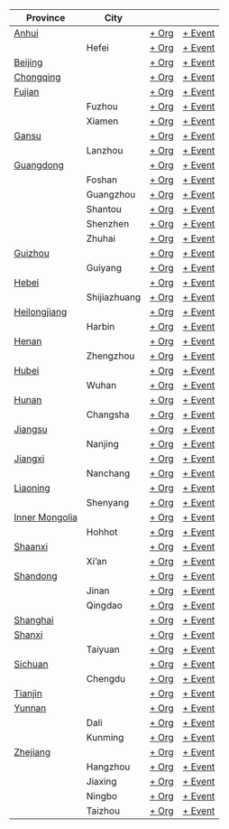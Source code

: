 | Province | City | | |
| --- | --- | --- | --- |
| [Anhui](index.md#anhui) | | [+ Org](https://github.com/swingdance/orgs/issues/new?assignees=&labels=add+org&projects=&template=02-add_entity.yml&title=Add%20Org%3A%20zh_CN%20%E2%80%A2%20%3CName%3E&region=zh_CN&province=Anhui&city=) | [+ Event](https://github.com/swingdance/events/issues/new?assignees=&labels=add+event&projects=&template=02-add_entity.yml&title=Add%20Event%3A%20zh_CN%20%E2%80%A2%20%3CName%3E&region=zh_CN&province=Anhui&city=&org_id=) |
| | Hefei | [+ Org](https://github.com/swingdance/orgs/issues/new?assignees=&labels=add+org&projects=&template=02-add_entity.yml&title=Add%20Org%3A%20zh_CN%20%E2%80%A2%20%3CName%3E&region=zh_CN&province=Anhui&city=Hefei) | [+ Event](https://github.com/swingdance/events/issues/new?assignees=&labels=add+event&projects=&template=02-add_entity.yml&title=Add%20Event%3A%20zh_CN%20%E2%80%A2%20%3CName%3E&region=zh_CN&province=Anhui&city=Hefei&org_id=) |
| [Beijing](index.md#beijing) | | [+ Org](https://github.com/swingdance/orgs/issues/new?assignees=&labels=add+org&projects=&template=02-add_entity.yml&title=Add%20Org%3A%20zh_CN%20%E2%80%A2%20%3CName%3E&region=zh_CN&province=Beijing&city=Beijing) | [+ Event](https://github.com/swingdance/events/issues/new?assignees=&labels=add+event&projects=&template=02-add_entity.yml&title=Add%20Event%3A%20zh_CN%20%E2%80%A2%20%3CName%3E&region=zh_CN&province=Beijing&city=Beijing&org_id=) |
| [Chongqing](index.md#chongqing) | | [+ Org](https://github.com/swingdance/orgs/issues/new?assignees=&labels=add+org&projects=&template=02-add_entity.yml&title=Add%20Org%3A%20zh_CN%20%E2%80%A2%20%3CName%3E&region=zh_CN&province=Chongqing&city=Chongqing) | [+ Event](https://github.com/swingdance/events/issues/new?assignees=&labels=add+event&projects=&template=02-add_entity.yml&title=Add%20Event%3A%20zh_CN%20%E2%80%A2%20%3CName%3E&region=zh_CN&province=Chongqing&city=Chongqing&org_id=) |
| [Fujian](index.md#fujian) | | [+ Org](https://github.com/swingdance/orgs/issues/new?assignees=&labels=add+org&projects=&template=02-add_entity.yml&title=Add%20Org%3A%20zh_CN%20%E2%80%A2%20%3CName%3E&region=zh_CN&province=Fujian&city=) | [+ Event](https://github.com/swingdance/events/issues/new?assignees=&labels=add+event&projects=&template=02-add_entity.yml&title=Add%20Event%3A%20zh_CN%20%E2%80%A2%20%3CName%3E&region=zh_CN&province=Fujian&city=&org_id=) |
| | Fuzhou | [+ Org](https://github.com/swingdance/orgs/issues/new?assignees=&labels=add+org&projects=&template=02-add_entity.yml&title=Add%20Org%3A%20zh_CN%20%E2%80%A2%20%3CName%3E&region=zh_CN&province=Fujian&city=Fuzhou) | [+ Event](https://github.com/swingdance/events/issues/new?assignees=&labels=add+event&projects=&template=02-add_entity.yml&title=Add%20Event%3A%20zh_CN%20%E2%80%A2%20%3CName%3E&region=zh_CN&province=Fujian&city=Fuzhou&org_id=) |
| | Xiamen | [+ Org](https://github.com/swingdance/orgs/issues/new?assignees=&labels=add+org&projects=&template=02-add_entity.yml&title=Add%20Org%3A%20zh_CN%20%E2%80%A2%20%3CName%3E&region=zh_CN&province=Fujian&city=Xiamen) | [+ Event](https://github.com/swingdance/events/issues/new?assignees=&labels=add+event&projects=&template=02-add_entity.yml&title=Add%20Event%3A%20zh_CN%20%E2%80%A2%20%3CName%3E&region=zh_CN&province=Fujian&city=Xiamen&org_id=) |
| [Gansu](index.md#gansu) | | [+ Org](https://github.com/swingdance/orgs/issues/new?assignees=&labels=add+org&projects=&template=02-add_entity.yml&title=Add%20Org%3A%20zh_CN%20%E2%80%A2%20%3CName%3E&region=zh_CN&province=Gansu&city=) | [+ Event](https://github.com/swingdance/events/issues/new?assignees=&labels=add+event&projects=&template=02-add_entity.yml&title=Add%20Event%3A%20zh_CN%20%E2%80%A2%20%3CName%3E&region=zh_CN&province=Gansu&city=&org_id=) |
| | Lanzhou | [+ Org](https://github.com/swingdance/orgs/issues/new?assignees=&labels=add+org&projects=&template=02-add_entity.yml&title=Add%20Org%3A%20zh_CN%20%E2%80%A2%20%3CName%3E&region=zh_CN&province=Gansu&city=Lanzhou) | [+ Event](https://github.com/swingdance/events/issues/new?assignees=&labels=add+event&projects=&template=02-add_entity.yml&title=Add%20Event%3A%20zh_CN%20%E2%80%A2%20%3CName%3E&region=zh_CN&province=Gansu&city=Lanzhou&org_id=) |
| [Guangdong](index.md#guangdong) | | [+ Org](https://github.com/swingdance/orgs/issues/new?assignees=&labels=add+org&projects=&template=02-add_entity.yml&title=Add%20Org%3A%20zh_CN%20%E2%80%A2%20%3CName%3E&region=zh_CN&province=Guangdong&city=) | [+ Event](https://github.com/swingdance/events/issues/new?assignees=&labels=add+event&projects=&template=02-add_entity.yml&title=Add%20Event%3A%20zh_CN%20%E2%80%A2%20%3CName%3E&region=zh_CN&province=Guangdong&city=&org_id=) |
| | Foshan | [+ Org](https://github.com/swingdance/orgs/issues/new?assignees=&labels=add+org&projects=&template=02-add_entity.yml&title=Add%20Org%3A%20zh_CN%20%E2%80%A2%20%3CName%3E&region=zh_CN&province=Guangdong&city=Foshan) | [+ Event](https://github.com/swingdance/events/issues/new?assignees=&labels=add+event&projects=&template=02-add_entity.yml&title=Add%20Event%3A%20zh_CN%20%E2%80%A2%20%3CName%3E&region=zh_CN&province=Guangdong&city=Foshan&org_id=) |
| | Guangzhou | [+ Org](https://github.com/swingdance/orgs/issues/new?assignees=&labels=add+org&projects=&template=02-add_entity.yml&title=Add%20Org%3A%20zh_CN%20%E2%80%A2%20%3CName%3E&region=zh_CN&province=Guangdong&city=Guangzhou) | [+ Event](https://github.com/swingdance/events/issues/new?assignees=&labels=add+event&projects=&template=02-add_entity.yml&title=Add%20Event%3A%20zh_CN%20%E2%80%A2%20%3CName%3E&region=zh_CN&province=Guangdong&city=Guangzhou&org_id=) |
| | Shantou | [+ Org](https://github.com/swingdance/orgs/issues/new?assignees=&labels=add+org&projects=&template=02-add_entity.yml&title=Add%20Org%3A%20zh_CN%20%E2%80%A2%20%3CName%3E&region=zh_CN&province=Guangdong&city=Shantou) | [+ Event](https://github.com/swingdance/events/issues/new?assignees=&labels=add+event&projects=&template=02-add_entity.yml&title=Add%20Event%3A%20zh_CN%20%E2%80%A2%20%3CName%3E&region=zh_CN&province=Guangdong&city=Shantou&org_id=) |
| | Shenzhen | [+ Org](https://github.com/swingdance/orgs/issues/new?assignees=&labels=add+org&projects=&template=02-add_entity.yml&title=Add%20Org%3A%20zh_CN%20%E2%80%A2%20%3CName%3E&region=zh_CN&province=Guangdong&city=Shenzhen) | [+ Event](https://github.com/swingdance/events/issues/new?assignees=&labels=add+event&projects=&template=02-add_entity.yml&title=Add%20Event%3A%20zh_CN%20%E2%80%A2%20%3CName%3E&region=zh_CN&province=Guangdong&city=Shenzhen&org_id=) |
| | Zhuhai | [+ Org](https://github.com/swingdance/orgs/issues/new?assignees=&labels=add+org&projects=&template=02-add_entity.yml&title=Add%20Org%3A%20zh_CN%20%E2%80%A2%20%3CName%3E&region=zh_CN&province=Guangdong&city=Zhuhai) | [+ Event](https://github.com/swingdance/events/issues/new?assignees=&labels=add+event&projects=&template=02-add_entity.yml&title=Add%20Event%3A%20zh_CN%20%E2%80%A2%20%3CName%3E&region=zh_CN&province=Guangdong&city=Zhuhai&org_id=) |
| [Guizhou](index.md#guizhou) | | [+ Org](https://github.com/swingdance/orgs/issues/new?assignees=&labels=add+org&projects=&template=02-add_entity.yml&title=Add%20Org%3A%20zh_CN%20%E2%80%A2%20%3CName%3E&region=zh_CN&province=Guizhou&city=) | [+ Event](https://github.com/swingdance/events/issues/new?assignees=&labels=add+event&projects=&template=02-add_entity.yml&title=Add%20Event%3A%20zh_CN%20%E2%80%A2%20%3CName%3E&region=zh_CN&province=Guizhou&city=&org_id=) |
| | Guiyang | [+ Org](https://github.com/swingdance/orgs/issues/new?assignees=&labels=add+org&projects=&template=02-add_entity.yml&title=Add%20Org%3A%20zh_CN%20%E2%80%A2%20%3CName%3E&region=zh_CN&province=Guizhou&city=Guiyang) | [+ Event](https://github.com/swingdance/events/issues/new?assignees=&labels=add+event&projects=&template=02-add_entity.yml&title=Add%20Event%3A%20zh_CN%20%E2%80%A2%20%3CName%3E&region=zh_CN&province=Guizhou&city=Guiyang&org_id=) |
| [Hebei](index.md#hebei) | | [+ Org](https://github.com/swingdance/orgs/issues/new?assignees=&labels=add+org&projects=&template=02-add_entity.yml&title=Add%20Org%3A%20zh_CN%20%E2%80%A2%20%3CName%3E&region=zh_CN&province=Hebei&city=) | [+ Event](https://github.com/swingdance/events/issues/new?assignees=&labels=add+event&projects=&template=02-add_entity.yml&title=Add%20Event%3A%20zh_CN%20%E2%80%A2%20%3CName%3E&region=zh_CN&province=Hebei&city=&org_id=) |
| | Shijiazhuang | [+ Org](https://github.com/swingdance/orgs/issues/new?assignees=&labels=add+org&projects=&template=02-add_entity.yml&title=Add%20Org%3A%20zh_CN%20%E2%80%A2%20%3CName%3E&region=zh_CN&province=Hebei&city=Shijiazhuang) | [+ Event](https://github.com/swingdance/events/issues/new?assignees=&labels=add+event&projects=&template=02-add_entity.yml&title=Add%20Event%3A%20zh_CN%20%E2%80%A2%20%3CName%3E&region=zh_CN&province=Hebei&city=Shijiazhuang&org_id=) |
| [Heilongjiang](index.md#heilongjiang) | | [+ Org](https://github.com/swingdance/orgs/issues/new?assignees=&labels=add+org&projects=&template=02-add_entity.yml&title=Add%20Org%3A%20zh_CN%20%E2%80%A2%20%3CName%3E&region=zh_CN&province=Heilongjiang&city=) | [+ Event](https://github.com/swingdance/events/issues/new?assignees=&labels=add+event&projects=&template=02-add_entity.yml&title=Add%20Event%3A%20zh_CN%20%E2%80%A2%20%3CName%3E&region=zh_CN&province=Heilongjiang&city=&org_id=) |
| | Harbin | [+ Org](https://github.com/swingdance/orgs/issues/new?assignees=&labels=add+org&projects=&template=02-add_entity.yml&title=Add%20Org%3A%20zh_CN%20%E2%80%A2%20%3CName%3E&region=zh_CN&province=Heilongjiang&city=Harbin) | [+ Event](https://github.com/swingdance/events/issues/new?assignees=&labels=add+event&projects=&template=02-add_entity.yml&title=Add%20Event%3A%20zh_CN%20%E2%80%A2%20%3CName%3E&region=zh_CN&province=Heilongjiang&city=Harbin&org_id=) |
| [Henan](index.md#henan) | | [+ Org](https://github.com/swingdance/orgs/issues/new?assignees=&labels=add+org&projects=&template=02-add_entity.yml&title=Add%20Org%3A%20zh_CN%20%E2%80%A2%20%3CName%3E&region=zh_CN&province=Henan&city=) | [+ Event](https://github.com/swingdance/events/issues/new?assignees=&labels=add+event&projects=&template=02-add_entity.yml&title=Add%20Event%3A%20zh_CN%20%E2%80%A2%20%3CName%3E&region=zh_CN&province=Henan&city=&org_id=) |
| | Zhengzhou | [+ Org](https://github.com/swingdance/orgs/issues/new?assignees=&labels=add+org&projects=&template=02-add_entity.yml&title=Add%20Org%3A%20zh_CN%20%E2%80%A2%20%3CName%3E&region=zh_CN&province=Henan&city=Zhengzhou) | [+ Event](https://github.com/swingdance/events/issues/new?assignees=&labels=add+event&projects=&template=02-add_entity.yml&title=Add%20Event%3A%20zh_CN%20%E2%80%A2%20%3CName%3E&region=zh_CN&province=Henan&city=Zhengzhou&org_id=) |
| [Hubei](index.md#hubei) | | [+ Org](https://github.com/swingdance/orgs/issues/new?assignees=&labels=add+org&projects=&template=02-add_entity.yml&title=Add%20Org%3A%20zh_CN%20%E2%80%A2%20%3CName%3E&region=zh_CN&province=Hubei&city=) | [+ Event](https://github.com/swingdance/events/issues/new?assignees=&labels=add+event&projects=&template=02-add_entity.yml&title=Add%20Event%3A%20zh_CN%20%E2%80%A2%20%3CName%3E&region=zh_CN&province=Hubei&city=&org_id=) |
| | Wuhan | [+ Org](https://github.com/swingdance/orgs/issues/new?assignees=&labels=add+org&projects=&template=02-add_entity.yml&title=Add%20Org%3A%20zh_CN%20%E2%80%A2%20%3CName%3E&region=zh_CN&province=Hubei&city=Wuhan) | [+ Event](https://github.com/swingdance/events/issues/new?assignees=&labels=add+event&projects=&template=02-add_entity.yml&title=Add%20Event%3A%20zh_CN%20%E2%80%A2%20%3CName%3E&region=zh_CN&province=Hubei&city=Wuhan&org_id=) |
| [Hunan](index.md#hunan) | | [+ Org](https://github.com/swingdance/orgs/issues/new?assignees=&labels=add+org&projects=&template=02-add_entity.yml&title=Add%20Org%3A%20zh_CN%20%E2%80%A2%20%3CName%3E&region=zh_CN&province=Hunan&city=) | [+ Event](https://github.com/swingdance/events/issues/new?assignees=&labels=add+event&projects=&template=02-add_entity.yml&title=Add%20Event%3A%20zh_CN%20%E2%80%A2%20%3CName%3E&region=zh_CN&province=Hunan&city=&org_id=) |
| | Changsha | [+ Org](https://github.com/swingdance/orgs/issues/new?assignees=&labels=add+org&projects=&template=02-add_entity.yml&title=Add%20Org%3A%20zh_CN%20%E2%80%A2%20%3CName%3E&region=zh_CN&province=Hunan&city=Changsha) | [+ Event](https://github.com/swingdance/events/issues/new?assignees=&labels=add+event&projects=&template=02-add_entity.yml&title=Add%20Event%3A%20zh_CN%20%E2%80%A2%20%3CName%3E&region=zh_CN&province=Hunan&city=Changsha&org_id=) |
| [Jiangsu](index.md#jiangsu) | | [+ Org](https://github.com/swingdance/orgs/issues/new?assignees=&labels=add+org&projects=&template=02-add_entity.yml&title=Add%20Org%3A%20zh_CN%20%E2%80%A2%20%3CName%3E&region=zh_CN&province=Jiangsu&city=) | [+ Event](https://github.com/swingdance/events/issues/new?assignees=&labels=add+event&projects=&template=02-add_entity.yml&title=Add%20Event%3A%20zh_CN%20%E2%80%A2%20%3CName%3E&region=zh_CN&province=Jiangsu&city=&org_id=) |
| | Nanjing | [+ Org](https://github.com/swingdance/orgs/issues/new?assignees=&labels=add+org&projects=&template=02-add_entity.yml&title=Add%20Org%3A%20zh_CN%20%E2%80%A2%20%3CName%3E&region=zh_CN&province=Jiangsu&city=Nanjing) | [+ Event](https://github.com/swingdance/events/issues/new?assignees=&labels=add+event&projects=&template=02-add_entity.yml&title=Add%20Event%3A%20zh_CN%20%E2%80%A2%20%3CName%3E&region=zh_CN&province=Jiangsu&city=Nanjing&org_id=) |
| [Jiangxi](index.md#jiangxi) | | [+ Org](https://github.com/swingdance/orgs/issues/new?assignees=&labels=add+org&projects=&template=02-add_entity.yml&title=Add%20Org%3A%20zh_CN%20%E2%80%A2%20%3CName%3E&region=zh_CN&province=Jiangxi&city=) | [+ Event](https://github.com/swingdance/events/issues/new?assignees=&labels=add+event&projects=&template=02-add_entity.yml&title=Add%20Event%3A%20zh_CN%20%E2%80%A2%20%3CName%3E&region=zh_CN&province=Jiangxi&city=&org_id=) |
| | Nanchang | [+ Org](https://github.com/swingdance/orgs/issues/new?assignees=&labels=add+org&projects=&template=02-add_entity.yml&title=Add%20Org%3A%20zh_CN%20%E2%80%A2%20%3CName%3E&region=zh_CN&province=Jiangxi&city=Nanchang) | [+ Event](https://github.com/swingdance/events/issues/new?assignees=&labels=add+event&projects=&template=02-add_entity.yml&title=Add%20Event%3A%20zh_CN%20%E2%80%A2%20%3CName%3E&region=zh_CN&province=Jiangxi&city=Nanchang&org_id=) |
| [Liaoning](index.md#liaoning) | | [+ Org](https://github.com/swingdance/orgs/issues/new?assignees=&labels=add+org&projects=&template=02-add_entity.yml&title=Add%20Org%3A%20zh_CN%20%E2%80%A2%20%3CName%3E&region=zh_CN&province=Liaoning&city=) | [+ Event](https://github.com/swingdance/events/issues/new?assignees=&labels=add+event&projects=&template=02-add_entity.yml&title=Add%20Event%3A%20zh_CN%20%E2%80%A2%20%3CName%3E&region=zh_CN&province=Liaoning&city=&org_id=) |
| | Shenyang | [+ Org](https://github.com/swingdance/orgs/issues/new?assignees=&labels=add+org&projects=&template=02-add_entity.yml&title=Add%20Org%3A%20zh_CN%20%E2%80%A2%20%3CName%3E&region=zh_CN&province=Liaoning&city=Shenyang) | [+ Event](https://github.com/swingdance/events/issues/new?assignees=&labels=add+event&projects=&template=02-add_entity.yml&title=Add%20Event%3A%20zh_CN%20%E2%80%A2%20%3CName%3E&region=zh_CN&province=Liaoning&city=Shenyang&org_id=) |
| [Inner Mongolia](index.md#neimenggu) | | [+ Org](https://github.com/swingdance/orgs/issues/new?assignees=&labels=add+org&projects=&template=02-add_entity.yml&title=Add%20Org%3A%20zh_CN%20%E2%80%A2%20%3CName%3E&region=zh_CN&province=Neimenggu&city=) | [+ Event](https://github.com/swingdance/events/issues/new?assignees=&labels=add+event&projects=&template=02-add_entity.yml&title=Add%20Event%3A%20zh_CN%20%E2%80%A2%20%3CName%3E&region=zh_CN&province=Neimenggu&city=&org_id=) |
| | Hohhot | [+ Org](https://github.com/swingdance/orgs/issues/new?assignees=&labels=add+org&projects=&template=02-add_entity.yml&title=Add%20Org%3A%20zh_CN%20%E2%80%A2%20%3CName%3E&region=zh_CN&province=Neimenggu&city=Hohhot) | [+ Event](https://github.com/swingdance/events/issues/new?assignees=&labels=add+event&projects=&template=02-add_entity.yml&title=Add%20Event%3A%20zh_CN%20%E2%80%A2%20%3CName%3E&region=zh_CN&province=Neimenggu&city=Hohhot&org_id=) |
| [Shaanxi](index.md#shaanxi) | | [+ Org](https://github.com/swingdance/orgs/issues/new?assignees=&labels=add+org&projects=&template=02-add_entity.yml&title=Add%20Org%3A%20zh_CN%20%E2%80%A2%20%3CName%3E&region=zh_CN&province=Shaanxi&city=) | [+ Event](https://github.com/swingdance/events/issues/new?assignees=&labels=add+event&projects=&template=02-add_entity.yml&title=Add%20Event%3A%20zh_CN%20%E2%80%A2%20%3CName%3E&region=zh_CN&province=Shaanxi&city=&org_id=) |
| | Xi’an | [+ Org](https://github.com/swingdance/orgs/issues/new?assignees=&labels=add+org&projects=&template=02-add_entity.yml&title=Add%20Org%3A%20zh_CN%20%E2%80%A2%20%3CName%3E&region=zh_CN&province=Shaanxi&city=Xian) | [+ Event](https://github.com/swingdance/events/issues/new?assignees=&labels=add+event&projects=&template=02-add_entity.yml&title=Add%20Event%3A%20zh_CN%20%E2%80%A2%20%3CName%3E&region=zh_CN&province=Shaanxi&city=Xian&org_id=) |
| [Shandong](index.md#shandong) | | [+ Org](https://github.com/swingdance/orgs/issues/new?assignees=&labels=add+org&projects=&template=02-add_entity.yml&title=Add%20Org%3A%20zh_CN%20%E2%80%A2%20%3CName%3E&region=zh_CN&province=Shandong&city=) | [+ Event](https://github.com/swingdance/events/issues/new?assignees=&labels=add+event&projects=&template=02-add_entity.yml&title=Add%20Event%3A%20zh_CN%20%E2%80%A2%20%3CName%3E&region=zh_CN&province=Shandong&city=&org_id=) |
| | Jinan | [+ Org](https://github.com/swingdance/orgs/issues/new?assignees=&labels=add+org&projects=&template=02-add_entity.yml&title=Add%20Org%3A%20zh_CN%20%E2%80%A2%20%3CName%3E&region=zh_CN&province=Shandong&city=Jinan) | [+ Event](https://github.com/swingdance/events/issues/new?assignees=&labels=add+event&projects=&template=02-add_entity.yml&title=Add%20Event%3A%20zh_CN%20%E2%80%A2%20%3CName%3E&region=zh_CN&province=Shandong&city=Jinan&org_id=) |
| | Qingdao | [+ Org](https://github.com/swingdance/orgs/issues/new?assignees=&labels=add+org&projects=&template=02-add_entity.yml&title=Add%20Org%3A%20zh_CN%20%E2%80%A2%20%3CName%3E&region=zh_CN&province=Shandong&city=Qingdao) | [+ Event](https://github.com/swingdance/events/issues/new?assignees=&labels=add+event&projects=&template=02-add_entity.yml&title=Add%20Event%3A%20zh_CN%20%E2%80%A2%20%3CName%3E&region=zh_CN&province=Shandong&city=Qingdao&org_id=) |
| [Shanghai](index.md#shanghai) | | [+ Org](https://github.com/swingdance/orgs/issues/new?assignees=&labels=add+org&projects=&template=02-add_entity.yml&title=Add%20Org%3A%20zh_CN%20%E2%80%A2%20%3CName%3E&region=zh_CN&province=Shanghai&city=Shanghai) | [+ Event](https://github.com/swingdance/events/issues/new?assignees=&labels=add+event&projects=&template=02-add_entity.yml&title=Add%20Event%3A%20zh_CN%20%E2%80%A2%20%3CName%3E&region=zh_CN&province=Shanghai&city=Shanghai&org_id=) |
| [Shanxi](index.md#shanxi) | | [+ Org](https://github.com/swingdance/orgs/issues/new?assignees=&labels=add+org&projects=&template=02-add_entity.yml&title=Add%20Org%3A%20zh_CN%20%E2%80%A2%20%3CName%3E&region=zh_CN&province=Shanxi&city=) | [+ Event](https://github.com/swingdance/events/issues/new?assignees=&labels=add+event&projects=&template=02-add_entity.yml&title=Add%20Event%3A%20zh_CN%20%E2%80%A2%20%3CName%3E&region=zh_CN&province=Shanxi&city=&org_id=) |
| | Taiyuan | [+ Org](https://github.com/swingdance/orgs/issues/new?assignees=&labels=add+org&projects=&template=02-add_entity.yml&title=Add%20Org%3A%20zh_CN%20%E2%80%A2%20%3CName%3E&region=zh_CN&province=Shanxi&city=Taiyuan) | [+ Event](https://github.com/swingdance/events/issues/new?assignees=&labels=add+event&projects=&template=02-add_entity.yml&title=Add%20Event%3A%20zh_CN%20%E2%80%A2%20%3CName%3E&region=zh_CN&province=Shanxi&city=Taiyuan&org_id=) |
| [Sichuan](index.md#sichuan) | | [+ Org](https://github.com/swingdance/orgs/issues/new?assignees=&labels=add+org&projects=&template=02-add_entity.yml&title=Add%20Org%3A%20zh_CN%20%E2%80%A2%20%3CName%3E&region=zh_CN&province=Sichuan&city=) | [+ Event](https://github.com/swingdance/events/issues/new?assignees=&labels=add+event&projects=&template=02-add_entity.yml&title=Add%20Event%3A%20zh_CN%20%E2%80%A2%20%3CName%3E&region=zh_CN&province=Sichuan&city=&org_id=) |
| | Chengdu | [+ Org](https://github.com/swingdance/orgs/issues/new?assignees=&labels=add+org&projects=&template=02-add_entity.yml&title=Add%20Org%3A%20zh_CN%20%E2%80%A2%20%3CName%3E&region=zh_CN&province=Sichuan&city=Chengdu) | [+ Event](https://github.com/swingdance/events/issues/new?assignees=&labels=add+event&projects=&template=02-add_entity.yml&title=Add%20Event%3A%20zh_CN%20%E2%80%A2%20%3CName%3E&region=zh_CN&province=Sichuan&city=Chengdu&org_id=) |
| [Tianjin](index.md#tianjin) | | [+ Org](https://github.com/swingdance/orgs/issues/new?assignees=&labels=add+org&projects=&template=02-add_entity.yml&title=Add%20Org%3A%20zh_CN%20%E2%80%A2%20%3CName%3E&region=zh_CN&province=Tianjin&city=Tianjin) | [+ Event](https://github.com/swingdance/events/issues/new?assignees=&labels=add+event&projects=&template=02-add_entity.yml&title=Add%20Event%3A%20zh_CN%20%E2%80%A2%20%3CName%3E&region=zh_CN&province=Tianjin&city=Tianjin&org_id=) |
| [Yunnan](index.md#yunnan) | | [+ Org](https://github.com/swingdance/orgs/issues/new?assignees=&labels=add+org&projects=&template=02-add_entity.yml&title=Add%20Org%3A%20zh_CN%20%E2%80%A2%20%3CName%3E&region=zh_CN&province=Yunnan&city=) | [+ Event](https://github.com/swingdance/events/issues/new?assignees=&labels=add+event&projects=&template=02-add_entity.yml&title=Add%20Event%3A%20zh_CN%20%E2%80%A2%20%3CName%3E&region=zh_CN&province=Yunnan&city=&org_id=) |
| | Dali | [+ Org](https://github.com/swingdance/orgs/issues/new?assignees=&labels=add+org&projects=&template=02-add_entity.yml&title=Add%20Org%3A%20zh_CN%20%E2%80%A2%20%3CName%3E&region=zh_CN&province=Yunnan&city=Dali) | [+ Event](https://github.com/swingdance/events/issues/new?assignees=&labels=add+event&projects=&template=02-add_entity.yml&title=Add%20Event%3A%20zh_CN%20%E2%80%A2%20%3CName%3E&region=zh_CN&province=Yunnan&city=Dali&org_id=) |
| | Kunming | [+ Org](https://github.com/swingdance/orgs/issues/new?assignees=&labels=add+org&projects=&template=02-add_entity.yml&title=Add%20Org%3A%20zh_CN%20%E2%80%A2%20%3CName%3E&region=zh_CN&province=Yunnan&city=Kunming) | [+ Event](https://github.com/swingdance/events/issues/new?assignees=&labels=add+event&projects=&template=02-add_entity.yml&title=Add%20Event%3A%20zh_CN%20%E2%80%A2%20%3CName%3E&region=zh_CN&province=Yunnan&city=Kunming&org_id=) |
| [Zhejiang](index.md#zhejiang) | | [+ Org](https://github.com/swingdance/orgs/issues/new?assignees=&labels=add+org&projects=&template=02-add_entity.yml&title=Add%20Org%3A%20zh_CN%20%E2%80%A2%20%3CName%3E&region=zh_CN&province=Zhejiang&city=) | [+ Event](https://github.com/swingdance/events/issues/new?assignees=&labels=add+event&projects=&template=02-add_entity.yml&title=Add%20Event%3A%20zh_CN%20%E2%80%A2%20%3CName%3E&region=zh_CN&province=Zhejiang&city=&org_id=) |
| | Hangzhou | [+ Org](https://github.com/swingdance/orgs/issues/new?assignees=&labels=add+org&projects=&template=02-add_entity.yml&title=Add%20Org%3A%20zh_CN%20%E2%80%A2%20%3CName%3E&region=zh_CN&province=Zhejiang&city=Hangzhou) | [+ Event](https://github.com/swingdance/events/issues/new?assignees=&labels=add+event&projects=&template=02-add_entity.yml&title=Add%20Event%3A%20zh_CN%20%E2%80%A2%20%3CName%3E&region=zh_CN&province=Zhejiang&city=Hangzhou&org_id=) |
| | Jiaxing | [+ Org](https://github.com/swingdance/orgs/issues/new?assignees=&labels=add+org&projects=&template=02-add_entity.yml&title=Add%20Org%3A%20zh_CN%20%E2%80%A2%20%3CName%3E&region=zh_CN&province=Zhejiang&city=Jiaxing) | [+ Event](https://github.com/swingdance/events/issues/new?assignees=&labels=add+event&projects=&template=02-add_entity.yml&title=Add%20Event%3A%20zh_CN%20%E2%80%A2%20%3CName%3E&region=zh_CN&province=Zhejiang&city=Jiaxing&org_id=) |
| | Ningbo | [+ Org](https://github.com/swingdance/orgs/issues/new?assignees=&labels=add+org&projects=&template=02-add_entity.yml&title=Add%20Org%3A%20zh_CN%20%E2%80%A2%20%3CName%3E&region=zh_CN&province=Zhejiang&city=Ningbo) | [+ Event](https://github.com/swingdance/events/issues/new?assignees=&labels=add+event&projects=&template=02-add_entity.yml&title=Add%20Event%3A%20zh_CN%20%E2%80%A2%20%3CName%3E&region=zh_CN&province=Zhejiang&city=Ningbo&org_id=) |
| | Taizhou | [+ Org](https://github.com/swingdance/orgs/issues/new?assignees=&labels=add+org&projects=&template=02-add_entity.yml&title=Add%20Org%3A%20zh_CN%20%E2%80%A2%20%3CName%3E&region=zh_CN&province=Zhejiang&city=Taizhou) | [+ Event](https://github.com/swingdance/events/issues/new?assignees=&labels=add+event&projects=&template=02-add_entity.yml&title=Add%20Event%3A%20zh_CN%20%E2%80%A2%20%3CName%3E&region=zh_CN&province=Zhejiang&city=Taizhou&org_id=) |
